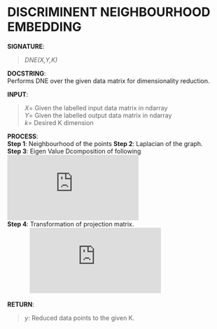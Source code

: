 # DISCRIMINENT NEIGHBOURHOOD EMBEDDING

**SIGNATURE**:   
>_DNE(X,Y,K)_  

**DOCSTRING**:  
Performs DNE over the given data matrix for dimensionality reduction.  

**INPUT**:  
>*X*= Given the labelled input data matrix in ndarray  
*Y*= Given the labelled output data matrix in ndarray  
*k*= Desired K dimension 

**PROCESS**:  
**Step 1**:  Neighbourhood of the points
**Step 2**: Laplacian of the graph.      
**Step 3**: Eigen Value Dcomposition of following 
&nbsp;&nbsp;&nbsp;&nbsp;&nbsp;&nbsp;&nbsp;&nbsp;&nbsp;&nbsp;&nbsp;&nbsp;&nbsp;![](http://latex.codecogs.com/gif.latex?C%3DX%5E%7BT%7DLX)  
**Step 4**: Transformation of projection matrix.  
&nbsp;&nbsp;&nbsp;&nbsp;&nbsp;&nbsp;&nbsp;&nbsp;&nbsp;&nbsp;&nbsp;&nbsp;&nbsp;![](http://latex.codecogs.com/gif.latex?Y%3DXP)   

**RETURN**:   
>*y*: Reduced data points to the given K.